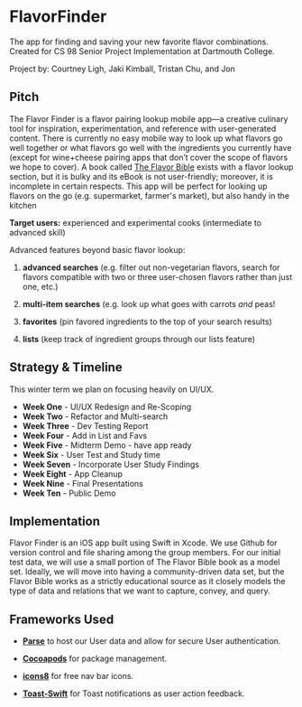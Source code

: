 # FlavorFinder
The app for finding and saving your new favorite flavor combinations. Created for CS 98 Senior Project Implementation at Dartmouth College.

Project by: Courtney Ligh, Jaki Kimball, Tristan Chu, and Jon

## Pitch
The Flavor Finder is a flavor pairing lookup mobile app—a creative culinary tool for inspiration, experimentation, and reference with user-generated content. There is currently no easy mobile way to look up what flavors go well together or what flavors go well with the ingredients you currently have (except for wine+cheese pairing apps that don’t cover the scope of flavors we hope to cover). A book called [The Flavor Bible](http://www.amazon.com/The-Flavor-Bible-Creativity-Imaginative/dp/0316118400) exists with a flavor lookup section, but it is bulky and its eBook is not user-friendly; moreover, it is incomplete in certain respects. This app will be perfect for looking up flavors on the go (e.g. supermarket, farmer's market), but also handy in the kitchen

**Target users:** experienced and experimental cooks (intermediate to advanced skill)

Advanced features beyond basic flavor lookup:

1. **advanced searches** (e.g. filter out non-vegetarian flavors, search for flavors compatible with two or three user-chosen flavors rather than just one, etc.)
	
2. **multi-item searches** (e.g. look up what goes with carrots *and* peas!

3. **favorites** (pin favored ingredients to the top of your search results)

4. **lists** (keep track of ingredient groups through our lists feature)

## Strategy & Timeline
This winter term we plan on focusing heavily on UI/UX. 

* **Week One** - UI/UX Redesign and Re-Scoping
* **Week Two** - Refactor and Multi-search
* **Week Three** - Dev Testing Report
* **Week Four** - Add in List and Favs
* **Week Five** - Midterm Demo - have app ready
* **Week Six** - User Test and Study time
* **Week Seven** - Incorporate User Study Findings
* **Week Eight** - App Cleanup
* **Week Nine** - Final Presentations
* **Week Ten** - Public Demo

## Implementation
Flavor Finder is an iOS app built using Swift in Xcode. We use Github for version control and file sharing among the group members. For our initial test data, we will use a small portion of The Flavor Bible book as a model set. Ideally, we will move into having a community-driven data set, but the Flavor Bible works as a strictly educational source as it closely models the type of data and relations that we want to capture, convey, and query.

## Frameworks Used
* [**Parse**](https://www.parse.com/?) to host our User data and allow for secure User authentication.

* [**Cocoapods**](https://cocoapods.org/) for package management.
* [**icons8**](https://icons8.com/) for free nav bar icons.
* [**Toast-Swift**](https://github.com/scalessec/Toast-Swift) for Toast notifications as user action feedback.